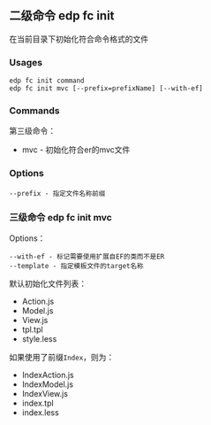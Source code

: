 ## 二级命令 edp fc init

在当前目录下初始化符合命令格式的文件

### Usages

    edp fc init command 
    edp fc init mvc [--prefix=prefixName] [--with-ef]

### Commands

第三级命令：

+ mvc - 初始化符合er的mvc文件

### Options

    --prefix - 指定文件名称前缀

### 三级命令 edp fc init mvc

Options：

    --with-ef - 标记需要使用扩展自EF的类而不是ER
    --template - 指定模板文件的target名称

默认初始化文件列表：

+ Action.js
+ Model.js
+ View.js
+ tpl.tpl
+ style.less

如果使用了前缀`Index`，则为：

+ IndexAction.js
+ IndexModel.js
+ IndexView.js
+ index.tpl
+ index.less